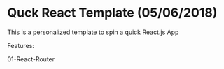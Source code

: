 # Quck React Template (05/06/2018)

This is a personalized template to spin a quick React.js App 

Features:

01-React-Router
